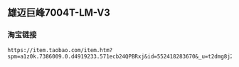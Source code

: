 ## 雄迈巨峰7004T-LM-V3

### 淘宝链接
```
https://item.taobao.com/item.htm?spm=a1z0k.7386009.0.d4919233.571ecb24QPBRxj&id=552418283670&_u=t2dmg8j26111
```
